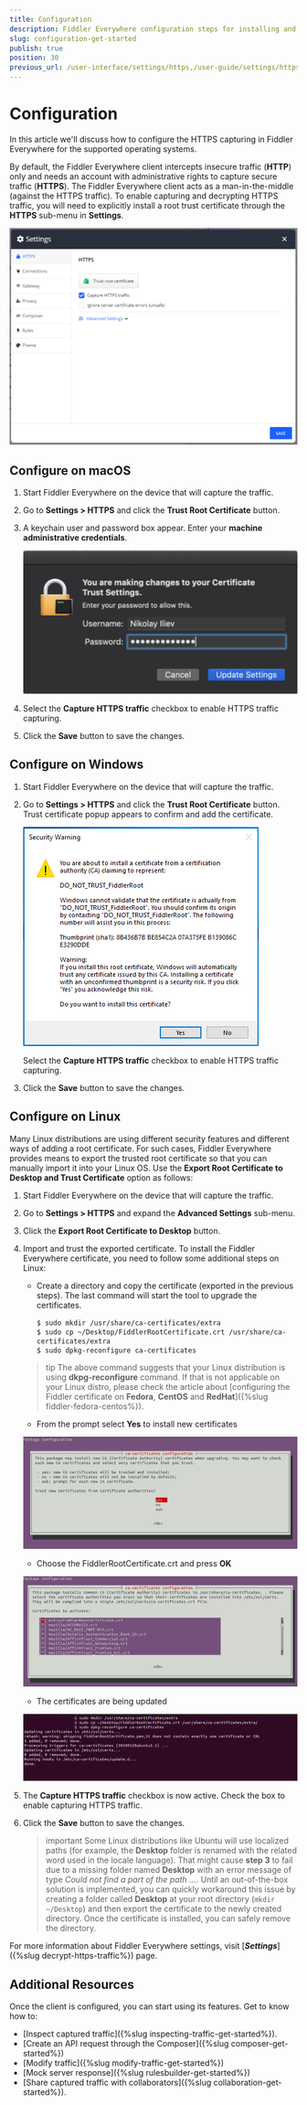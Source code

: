 ```yaml
---
title: Configuration
description: Fiddler Everywhere configuration steps for installing and trusting the Fiddler root certificate on different operating systems
slug: configuration-get-started
publish: true
position: 30
previous_url: /user-interface/settings/https,/user-guide/settings/https/https-decryption
---
```


# Configuration

In this article we'll discuss how to configure the HTTPS capturing in Fiddler Everywhere for the supported operating systems. 

By default, the Fiddler Everywhere client intercepts insecure traffic (**HTTP**) only and needs an account with administrative rights to capture secure traffic (**HTTPS**). The Fiddler Everywhere client acts as a man-in-the-middle (against the HTTPS traffic). To enable capturing and decrypting HTTPS traffic, you will need to explicitly install a root trust certificate through the __HTTPS__ sub-menu in __Settings__.

![default https settings](../images/settings/settings-trust-root-certificate.png)


## Configure on macOS

1. Start Fiddler Everywhere on the device that will capture the traffic.
1. Go to __Settings > HTTPS__ and click the __Trust Root Certificate__ button. 
1. A keychain user and password box appear. Enter your __machine administrative credentials__.

    ![Enter Keychain credentials to trust the root certificate](../images/settings/settings-https-mac-keychain.png)
1. Select the __Capture HTTPS traffic__ checkbox to enable HTTPS traffic capturing.
1. Click the __Save__ button to save the changes.

## Configure on Windows

1. Start Fiddler Everywhere on the device that will capture the traffic.
1. Go to __Settings > HTTPS__ and click the __Trust Root Certificate__ button. Trust certificate popup appears to confirm and add the certificate. 

    ![Enter Keychain credentials to trust the root certificate](../images/settings/settings-https-cert-win.png)

    Select the __Capture HTTPS traffic__ checkbox to enable HTTPS traffic capturing.
1. Click the __Save__ button to save the changes.

## Configure on Linux

Many Linux distributions are using different security features and different ways of adding a root certificate. For such cases, Fiddler Everywhere provides means to export the trusted root certificate so that you can manually import it into your Linux OS. Use the __Export Root Certificate to Desktop and Trust Certificate__ option as follows:

1. Start Fiddler Everywhere on the device that will capture the traffic.
1. Go to __Settings > HTTPS__ and expand the __Advanced Settings__ sub-menu.
1. Click the __Export Root Certificate to Desktop__ button.
1. Import and trust the exported certificate. To install the Fiddler Everywhere certificate, you need to follow some additional steps on Linux:

    - Create a directory and copy the certificate (exported in the previous steps). The last command will start the tool to upgrade the certificates. 

        ```shell
        $ sudo mkdir /usr/share/ca-certificates/extra
        $ sudo cp ~/Desktop/FiddlerRootCertificate.crt /usr/share/ca-certificates/extra
        $ sudo dpkg-reconfigure ca-certificates
        ```
    >tip The above command suggests that your Linux distribution is using **dkpg-reconfigure** command. If that is not applicable on your Linux distro, please check the article about [configuring the Fiddler certificate on **Fedora**, **CentOS** and **RedHat**]({%slug fiddler-fedora-centos%}).    

    - From the prompt select **Yes** to install new certificates

    ![Add new certificate](../images/configuration/cert_ubunto_002.png)

    - Choose the FiddlerRootCertificate.crt and press **OK**

    ![Add Fiddler certificate](../images/configuration/cert_ubunto_003.png)

    - The certificates are being updated

    ![Add Fiddler certificate](../images/configuration/cert_ubunto_004.png)
1. The __Capture HTTPS traffic__ checkbox is now active. Check the box to enable capturing HTTPS traffic.
1. Click the __Save__ button to save the changes.

    >important Some Linux distributions like Ubuntu will use localized paths (for example, the __Desktop__ folder is renamed with the related word used in the locale language). That might cause __step 3__ to fail due to a missing folder named __Desktop__ with an error message of type _Could not find a part of the path ..._. Until an out-of-the-box solution is implemented, you can quickly workaround this issue by creating a folder called __Desktop__ at your root directory (`mkdir ~/Desktop`) and then export the certificate to the newly created directory. Once the certificate is installed, you can safely remove the directory.


For more information about Fiddler Everywhere settings, visit [**_Settings_**]({%slug decrypt-https-traffic%}) page.

## Additional Resources

Once the client is configured, you can start using its features. Get to know how to:

- [Inspect captured traffic]({%slug inspecting-traffic-get-started%}).
- [Create an API request through the Composer]({%slug composer-get-started%})
- [Modify traffic]({%slug modify-traffic-get-started%})
- [Mock server response]({%slug rulesbuilder-get-started%})
- [Share captured traffic with collaborators]({%slug collaboration-get-started%}).
